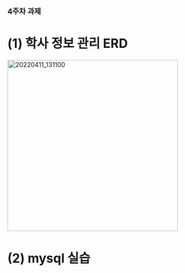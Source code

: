 ### 4주차 과제 
# (1) 학사 정보 관리 ERD
<img width="383" alt="20220411_131100" src="https://user-images.githubusercontent.com/76603301/162665394-caa0cf53-b687-47e4-88c3-5ace650fe8bf.png">

# (2) mysql 실습
